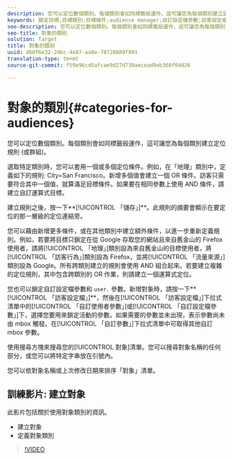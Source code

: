 ```yaml
---
description: 您可以定位數個類別。每個類別會如同標籤般運作，這可讓您為每個類別建立定位規則 (或群組)。
keywords: 鎖定目標;目標類別;目標條件;audience manager;自訂設定檔參數;訪客設定檔;自訂使用者參數;目標規則
seo-description: 您可以定位數個類別。每個類別會如同標籤般運作，這可讓您為每個類別建立定位規則 (或群組)。
seo-title: 對象的類別
solution: Target
title: 對象的類別
uuid: 4b0f6e32-24bc-4e87-aa8e-70728889f891
translation-type: tm+mt
source-git-commit: f59e96cd5afcae9d27d730aecead9eb360f04026

---
```



# 對象的類別{#categories-for-audiences}

您可以定位數個類別。每個類別會如同標籤般運作，這可讓您為每個類別建立定位規則 (或群組)。

選取特定類別時，您可以套用一個或多個定位條件。例如，在「地理」類別中，定義如下的規則: City=San Francisco。新增多個值會建立一個 OR 條件。訪客只需要符合其中一個值，就算滿足目標條件。如果要在相同參數上使用 AND 條件，請建立自訂運算式目標。

建立規則之後，按一下**[!UICONTROL 「儲存」]**。此規則的摘要會顯示在要定位的那一層級的定位連結旁。

您可以藉由新增更多條件，或在其他類別中建立額外條件，以進一步重新定義規則。例如，若要將目標只鎖定在從 Google 存取您的網站且來自舊金山的 Firefox 使用者，請將[!UICONTROL 「地理」]類別設為來自舊金山的目標使用者，將[!UICONTROL 「訪客行為」]類別設為 Firefox，並將[!UICONTROL 「流量來源」]類別設為 Google。所有跨類別建立的規則會使用 AND 組合起來。若要建立複雜的定位規則，其中包含跨類別的 OR 作業，則請建立一個運算式定位。

您也可以鎖定自訂設定檔參數和 `user.` 參數。新增對象時，請按一下**[!UICONTROL 「訪客設定檔」]**，然後在[!UICONTROL 「訪客設定檔」]下拉式清單中的[!UICONTROL 「自訂使用者參數」]或[!UICONTROL 「自訂設定檔參數」]下，選擇您要用來鎖定活動的參數。如果需要的參數並未出現，表示參數尚未由 mbox 觸發。在[!UICONTROL 「自訂參數」]下拉式清單中可取得其他自訂 mbox 參數。

使用搜尋方塊來搜尋您的[!UICONTROL 對象]清單。您可以搜尋對象名稱的任何部分，或您可以將特定字串放在引號內。

您可以依對象名稱或上次修改日期來排序「對象」清單。

## 訓練影片: 建立對象

此影片包括關於使用對象類別的資訊。

* 建立對象
* 定義對象類別

>[!VIDEO](https://video.tv.adobe.com/v/17392)

